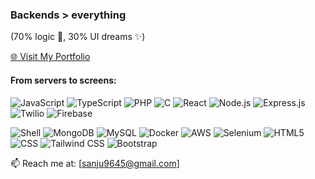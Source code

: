 
<h3>Backends > everything</h3>
<p>(70% logic 🧠, 30% UI dreams ✨)</p>

[🌐 Visit My Portfolio](https://sanju-portflio.onrender.com/)

<h4>From servers to screens:</h4>

![JavaScript](https://img.shields.io/badge/-JavaScript-F7DF1E?logo=javascript\&logoColor=black)
![TypeScript](https://img.shields.io/badge/-TypeScript-3178C6?logo=typescript\&logoColor=white)
![PHP](https://img.shields.io/badge/-PHP-777BB4?logo=php\&logoColor=white)
![C](https://img.shields.io/badge/-C-00599C?logo=c\&logoColor=white)
![React](https://img.shields.io/badge/-React-61DAFB?logo=react\&logoColor=black)
![Node.js](https://img.shields.io/badge/-Node.js-339933?logo=node.js\&logoColor=white)
![Express.js](https://img.shields.io/badge/-Express.js-000000?logo=express\&logoColor=white)
![Twilio](https://img.shields.io/badge/-Twilio-F22F46?logo=twilio\&logoColor=white)
![Firebase](https://img.shields.io/badge/-Firebase-FFCA28?logo=firebase\&logoColor=black)

![Shell](https://img.shields.io/badge/-Shell-4EAA25?logo=gnu-bash&logoColor=white)
![MongoDB](https://img.shields.io/badge/-MongoDB-47A248?logo=mongodb\&logoColor=white)
![MySQL](https://img.shields.io/badge/-MySQL-4479A1?logo=mysql\&logoColor=white)
![Docker](https://img.shields.io/badge/-Docker-2496ED?logo=docker\&logoColor=white)
![AWS](https://img.shields.io/badge/-AWS-232F3E?logo=amazon-aws\&logoColor=white)
![Selenium](https://img.shields.io/badge/-Selenium-43B02A?logo=selenium\&logoColor=white)
![HTML5](https://img.shields.io/badge/-HTML5-E34F26?logo=html5\&logoColor=white)
![CSS](https://img.shields.io/badge/-CSS3-1572B6?logo=css3\&logoColor=white)
![Tailwind CSS](https://img.shields.io/badge/-TailwindCSS-38B2AC?logo=tailwind-css\&logoColor=white)
![Bootstrap](https://img.shields.io/badge/-Bootstrap-7952B3?logo=bootstrap\&logoColor=white)


📫 Reach me at: [sanju9645@gmail.com]  
